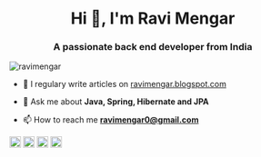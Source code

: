 <h1 align="center">Hi 👋, I'm Ravi Mengar</h1>
<h3 align="center">A passionate back end developer from India</h3>
<p align="left"> <img src="https://komarev.com/ghpvc/?username=ravimengar" alt="ravimengar" /> </p>

- 📝 I regulary write articles on [ravimengar.blogspot.com](ravimengar.blogspot.com)

- 💬 Ask me about **Java, Spring, Hibernate and JPA**

- 📫 How to reach me **ravimengar0@gmail.com**

<p>
<a href="https://dev.to/ravimengar" target="blank"><img align="center" src="https://cdn.jsdelivr.net/npm/simple-icons@3.0.1/icons/dev-dot-to.svg" alt="ravimengar" height="20" width="20" /></a>
<a href="https://twitter.com/ravi_mengar" target="blank"><img align="center" src="https://cdn.jsdelivr.net/npm/simple-icons@3.0.1/icons/twitter.svg" alt="ravi_mengar" height="20" width="20" /></a>
<a href="https://linkedin.com/in/ravi-mengar-303946141" target="blank"><img align="center" src="https://cdn.jsdelivr.net/npm/simple-icons@3.0.1/icons/linkedin.svg" alt="ravi-mengar-303946141" height="20" width="20" /></a>
<a href="https://stackoverflow.com/users/11486142/ravi-mengar" target="blank"><img align="center" src="https://cdn.jsdelivr.net/npm/simple-icons@3.0.1/icons/stackoverflow.svg" alt="users/11486142/ravi-mengar" height="20" width="20" /></a>
</p>
